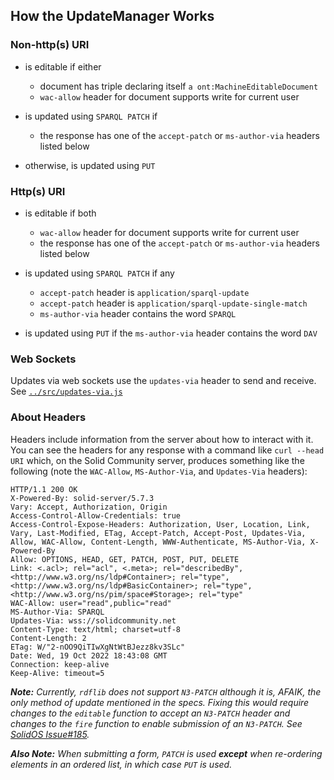 ## How the UpdateManager Works

### Non-http(s) URI

  * is editable if either

    * document has triple declaring itself `a ont:MachineEditableDocument`
    * `wac-allow` header for document supports write for current user

  * is updated using `SPARQL PATCH` if

    * the response has one of the `accept-patch` or `ms-author-via` headers listed below

  * otherwise, is updated using `PUT`


### Http(s) URI

  * is editable if both

    * `wac-allow` header for document supports write for current user
    * the response has one of the `accept-patch` or `ms-author-via` headers listed below 

  * is updated using `SPARQL PATCH` if any

    * `accept-patch` header is `application/sparql-update` 
    * `accept-patch` header is `application/sparql-update-single-match`
    * `ms-author-via` header contains the word `SPARQL`

  * is updated using `PUT` if the `ms-author-via` header contains the word `DAV`

### Web Sockets

Updates via web sockets use the `updates-via` header to send and receive. See [`../src/updates-via.js`](../src/updates-via.js)

### About Headers

Headers include information from the server about how to interact with it.  You can see the headers for any response with a command like `curl --head URI` which, on the Solid Community server, produces something like the following (note the `WAC-Allow`, `MS-Author-Via`, and `Updates-Via` headers):

```
HTTP/1.1 200 OK
X-Powered-By: solid-server/5.7.3
Vary: Accept, Authorization, Origin
Access-Control-Allow-Credentials: true
Access-Control-Expose-Headers: Authorization, User, Location, Link, Vary, Last-Modified, ETag, Accept-Patch, Accept-Post, Updates-Via, Allow, WAC-Allow, Content-Length, WWW-Authenticate, MS-Author-Via, X-Powered-By
Allow: OPTIONS, HEAD, GET, PATCH, POST, PUT, DELETE
Link: <.acl>; rel="acl", <.meta>; rel="describedBy", <http://www.w3.org/ns/ldp#Container>; rel="type", <http://www.w3.org/ns/ldp#BasicContainer>; rel="type", <http://www.w3.org/ns/pim/space#Storage>; rel="type"
WAC-Allow: user="read",public="read"
MS-Author-Via: SPARQL
Updates-Via: wss://solidcommunity.net
Content-Type: text/html; charset=utf-8
Content-Length: 2
ETag: W/"2-nOO9QiTIwXgNtWtBJezz8kv3SLc"
Date: Wed, 19 Oct 2022 18:43:08 GMT
Connection: keep-alive
Keep-Alive: timeout=5
```

_**Note:** Currently, `rdflib` does not support `N3-PATCH` although it is, AFAIK, the only method of update mentioned in the specs.  Fixing this would require changes to the `editable` function to accept an `N3-PATCH` header and changes to the `fire` function to enable submission of an `N3-PATCH`.  See [SolidOS Issue#185](https://github.com/SolidOS/solidos/issues/185)._

_**Also Note:** When submitting a form, `PATCH` is used **except** when re-ordering elements in an ordered list, in which case `PUT` is used._
